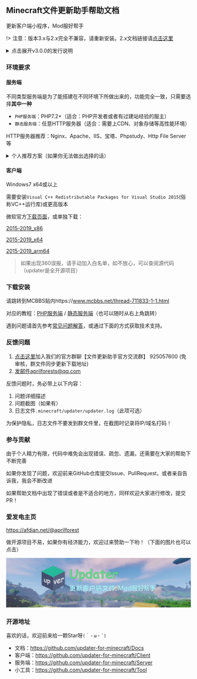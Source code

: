 ## Minecraft文件更新助手帮助文档

更新客户端小程序，Mod服好帮手

!> 注意：版本3.x与2.x完全不兼容，请重新安装。2.x文档链接请[点击这里](历史版本文档.md)

<details>
<summary>点击展开v3.0.0的发行说明</summary>
不知不觉距离第一个版本发布已经过去5年了，首先感谢各位老板们在这些日子里的支持。

3.0主要以重写为主，之前2.0使用json配置文件，但很多人都不熟悉json的语法，很容易漏掉列表末尾的逗号，现在3.0使用yaml格式配置文件，只要有过开服经验的人，都能轻易上手。

3.0也修复了2.0遗留的兼容/报毒问题，现在3.0使用Electron框架构建，由c/c++驱动，不依赖.net，误报的概率能降低很多，兼容性也会提升不少。

另外比较重要的一个改变是：3.0移除了自升级功能，这会使得软件配置起来更加简单，不用再跟复杂的概念打交道，同时还会有一些额外好处，比如启动速度提升，文件大小变小，易安装和配置等优势。

本软件同时也是一个开源项目，所有相关源代码完全开源，欢迎各大开发者给项目提出问题，意见。
</details>

### 环境要求

#### **服务端**

不同类型服务端是为了能搭建在不同环境下所做出来的，功能完全一致，只需要选择**其中一种**

+ `PHP服务端`：PHP7.2+（适合：PHP开发者或者有过建站经验的服主）
+ `静态服务端`：任意HTTP服务器（适合：需要上CDN、对象存储等高性能环境）

HTTP服务器推荐：Nginx、Apache、IIS、宝塔、Phpstudy、Http File Server等

<details>
<summary>个人推荐方案（如果你无法做出选择的话）</summary>

`小型规模服务器`或者`朋友联机`的话使用php服务端和静态服务端都可以。如果有现成的宝塔等环境的话，建议选择php服务端，毕竟开箱即用，配置也特别方便！但如果你和我一样是个白嫖党的话，喜爱白嫖各种pages服务当做更新服务器，那可以使用静态服务端，好处是不花一分钱，速度还不错，缺点是部分服务不稳定，有时候会出现无法访问的情况。

`中大规模服务器`的话，推荐静态服务端，一是不用安装在vps上和mc服务端争抢宝贵的带宽（买过服务器的应该都知道带宽价格极其昂贵），二是下载速度有保证，像阿里和腾讯一般都是1000mbps的下行带宽，流量约1GB/0.5元，用多少算多少，也没有月末清理的规定，更新频率少的话，10块钱能用近大半年。如果你有国内备案的话，建议直接上CDN，流量费可以直接降低一半，1GB/0.25元，

`超大规模服务器`应该已经有合适的专业解决方案了，我在此就不献丑了。

</details>

#### **客户端**

Windows7 x64或以上

需要安装`Visual C++ Redistributable Packages for Visual Studio 2015`(俗称VC++运行库)或更高版本

微软官方[下载页面](https://support.microsoft.com/en-us/topic/the-latest-supported-visual-c-downloads-2647da03-1eea-4433-9aff-95f26a218cc0)，或单独下载：

[2015-2019_x86](https://aka.ms/vs/16/release/vc_redist.x86.exe)

[2015-2019_x64](https://aka.ms/vs/16/release/vc_redist.x64.exe)

[2015-2019_arm64](https://aka.ms/vs/16/release/VC_redist.arm64.exe)

> 如果出现360误报，请手动加入白名单，如不放心，可以查阅源代码（updater是全开源项目）

### 下载安装

请跳转到MCBBS贴内https://www.mcbbs.net/thread-711833-1-1.html

对应的教程：[PHP服务端](PHP服务端安装.md ':target=_blank') / [静态服务端](静态服务端安装.md ':target=_blank')（也可以随时从右上角跳转）

遇到问题请首先参考[常见问题解答](FAQ.md ':target=_blank')，或通过下面的方式获取技术支持。

### 反馈问题

1. [点击这里](https://jq.qq.com/?_wv=1027&k=PqAEtn39)加入我们的官方群聊【文件更新助手官方交流群】 925057600  (免审核，群文件同步更新下载地址)
3. 发邮件aprilforests@qq.com

反馈问题时，务必带上以下内容：

1. 问题详细描述
2. 问题截图（如果有）
3. 日志文件`.minecraft/updater/updater.log`（此项可选）

为保护隐私，日志文件不要发到群文件里，在截图时记录将IP/域名打码！

### 参与贡献

由于个人精力有限，代码中难免会出现错误、疏忽、遗漏，还需要在大家的帮助下不断完善

如果你发现了问题，欢迎前来GitHub仓库提交Issue、PullRequest，或者亲自告诉我，我会不断改进

如果帮助文档中出现了错误或者是不适合的地方，同样欢迎大家进行修改，提交PR！

### 爱发电主页
https://afdian.net/@aprilforest

做开源项目不易，如果你有经济能力，欢迎过来赞助一下哟！（下面的图片也可以点击）

[![3c9256efc9f19a2044ac747f1804673a_w1920_h800_s2638](README.assets/3c9256efc9f19a2044ac747f1804673a_w1920_h800_s2638.jpg)](https://afdian.net/@aprilforest)

### 开源地址

喜欢的话，欢迎前来给一颗Star呀`(｀・ω・´)`

+ 文档：https://github.com/updater-for-minecraft/Docs
+ 客户端：https://github.com/updater-for-minecraft/Client
+ 服务端：https://github.com/updater-for-minecraft/Server
+ 小工具：https://github.com/updater-for-minecraft/Tool

